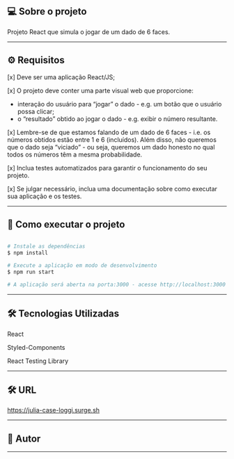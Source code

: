 ## 💻 Sobre o projeto

Projeto React que simula o jogar de um dado de 6 faces.

---

## ⚙️ Requisitos

[x] Deve ser uma aplicação React/JS;

[x] O projeto deve conter uma parte visual web que proporcione:
- interação do usuário para “jogar” o dado - e.g. um botão que o usuário possa clicar;
- o “resultado” obtido ao jogar o dado - e.g. exibir o número resultante.

[x] Lembre-se de que estamos falando de um dado de 6 faces - i.e. os números obtidos estão entre 1 e 6 (incluídos). Além disso, não queremos que o dado seja “viciado” - ou seja, queremos um dado honesto no qual todos os números têm a mesma probabilidade.

[x] Inclua testes automatizados para garantir o funcionamento do seu projeto.

[x] Se julgar necessário, inclua uma documentação sobre como executar sua aplicação e os testes.

---

## 🚀 Como executar o projeto

```bash

# Instale as dependências
$ npm install

# Execute a aplicação em modo de desenvolvimento
$ npm run start

# A aplicação será aberta na porta:3000 - acesse http://localhost:3000

```
---

## 🛠 Tecnologias Utilizadas

React

Styled-Components

React Testing Library

---

## 🛠 URL

https://julia-case-loggi.surge.sh

---

## 🦸 Autor

<a href="https://github.com/juliasbz">

---
